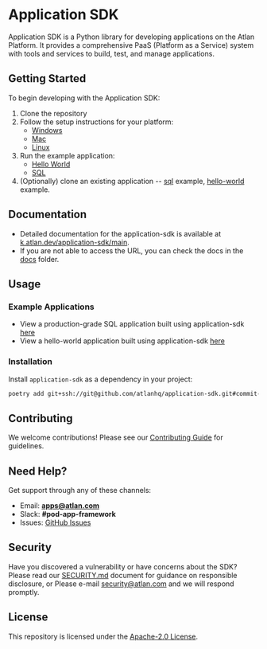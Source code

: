 # Application SDK

Application SDK is a Python library for developing applications on the Atlan Platform. It provides a comprehensive PaaS (Platform as a Service) system with tools and services to build, test, and manage applications.

## Getting Started

To begin developing with the Application SDK:

1. Clone the repository
2. Follow the setup instructions for your platform:
   - [Windows](./docs/docs/setup/WINDOWS.md)
   - [Mac](./docs/docs/setup/MAC.md)
   - [Linux](./docs/docs/setup/LINUX.md)
3. Run the example application:
   - [Hello World](./examples/application_hello_world.py)
   - [SQL](./examples/application_sql.py)
4. (Optionally) clone an existing application -- [sql](https://github.com/atlanhq/atlan-postgres-app) example, [hello-world](https://github.com/atlanhq/atlan-hello-world-app) example.

## Documentation

- Detailed documentation for the application-sdk is available at [k.atlan.dev/application-sdk/main](https://k.atlan.dev/application-sdk/main).
- If you are not able to access the URL, you can check the docs in the [docs](./docs) folder.

## Usage

### Example Applications

- View a production-grade SQL application built using application-sdk [here](https://github.com/atlanhq/atlan-postgres-app)
- View a hello-world application built using application-sdk [here](https://github.com/atlanhq/atlan-hello-world-app)

### Installation

Install `application-sdk` as a dependency in your project:

```bash
poetry add git+ssh://git@github.com/atlanhq/application-sdk.git#commit-hash
```

## Contributing

We welcome contributions! Please see our [Contributing Guide](./CONTRIBUTING.md) for guidelines.

## Need Help?

Get support through any of these channels:

- Email: **apps@atlan.com**
- Slack: **#pod-app-framework**
- Issues: [GitHub Issues](https://github.com/atlanhq/application-sdk/issues)

## Security

Have you discovered a vulnerability or have concerns about the SDK? Please read our [SECURITY.md](./SECURITY.md) document for guidance on responsible disclosure, or Please e-mail security@atlan.com and we will respond promptly.

## License

This repository is licensed under the [Apache-2.0 License](./LICENSE).
